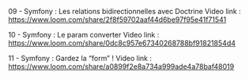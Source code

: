 09 - Symfony : Les relations bidirectionnelles avec Doctrine
Video link :
https://www.loom.com/share/2f8f59702aaf44d6be97f95e41f71541

10 - Symfony : Le param converter
Video link :
https://www.loom.com/share/0dc8c957e67340268788bf91821854d4

11 - Symfony : Gardez la “form” !
Video link :
https://www.loom.com/share/a0899f2e8a734a999ade4a78baf48019
